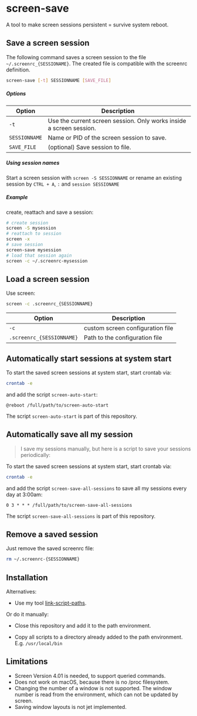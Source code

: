 # screen-save

A tool to make screen sessions persistent = survive system reboot.

## Save a screen session

The following command saves a screen session to the file `~/.screenrc_{SESSIONAME}`. The created file is compatible with the screenrc definition.

```sh
screen-save [-t] SESSIONNAME [SAVE_FILE]
```

##### Options
<table>
  <thead>
  <tr>
    <th>Option</th>
    <th>Description</th>
  </tr>
  </thead>
  <tbody>
  <tr>
    <td><code>-t</code></td>
    <td>Use the current screen session. Only works inside a screen session.</td>
  </tr>
  <tr>
    <td><code>SESSIONNAME</code></td>
    <td>Name or PID of the screen session to save.</td>
  </tr>
  <tr>
    <td><code>SAVE_FILE</code></td>
    <td>(optional) Save session to file.</td>
  </tr>
  </tbody>
</table>

##### Using session names
Start a screen session with <code>screen -S SESSIONNAME</code> or rename an existing session by <code>CTRL + A</code>, <code>:</code> and <code>session SESSIONAME</code>

##### Example

create, reattach and save a session:

```sh
# create session
screen -S mysession
# reattach to session
screen -x
# save session
screen-save mysession
# load that session again
screen -c ~/.screenrc-mysession
```

## Load a screen session

Use screen:

```sh
screen -c .screenrc_{SESSIONNAME}
```

<table>
  <thead>
  <tr>
    <th>Option</th>
    <th>Description</th>
  </tr>
  </thead>
  <tbody>
  <tr>
    <td><code>-c</code></td>
    <td>custom screen configuration file</td>
  </tr>
  <tr>
    <td><code>.screenrc_{SESSIONNAME}</code></td>
    <td>Path to the configuration file</td>
  </tr>
  </tbody>
</table>

## Automatically start sessions at system start

To start the saved screen sessions at system start, start crontab via:

```sh
crontab -e
```

and add the script `screen-auto-start`:

```cron
@reboot /full/path/to/screen-auto-start
```

The script `screen-auto-start` is part of this repository.

## Automatically save all my session

> I save my sessions manually, but here is a script to save your sessions periodically:

To start the saved screen sessions at system start, start crontab via:

```sh
crontab -e
```

and add the script `screen-save-all-sessions` to save all my sessions every day at 3:00am:

```cron
0 3 * * * /full/path/to/screen-save-all-sessions
```

The script `screen-save-all-sessions` is part of this repository.

## Remove a saved session
Just remove the saved screenrc file:

```sh
rm ~/.screenrc-{SESSIONNAME}
```

## Installation

Alternatives:

* Use my tool [link-script-paths](https://github.com/simonwalz/script-link-script-paths).

Or do it manually:

* Close this repository and add it to the path environment.

* Copy all scripts to a directory already added to the path environment. E.g. `/usr/local/bin`


## Limitations

* Screen Version 4.01 is needed, to support queried commands.
* Does not work on macOS, because there is no /proc filesystem.
* Changing the number of a window is not supported. The window number is read from the environment, which can not be updated by screen.
* Saving window layouts is not jet implemented.